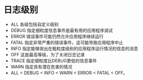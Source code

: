 # 日志级别
* ALL	各级包括自定义级别
* DEBUG	指定细粒度信息事件是最有用的应用程序调试
* ERROR	错误事件可能仍然允许应用程序继续运行
* FATAL	指定非常严重的错误事件，这可能导致应用程序中止
* INFO	指定能够突出在粗粒度级别的应用程序运行情况的信息的消息
* OFF	这是最高等级，为了关闭日志记录
* TRACE	指定细粒度比DEBUG更低的信息事件
* WARN	指定具有潜在危害的情况
* ALL < DEBUG < INFO < WARN < ERROR < FATAL < OFF。